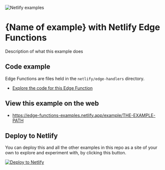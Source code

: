 ![Netlify examples](https://user-images.githubusercontent.com/5865/159468750-df1c2783-39b2-40da-9c0f-971f72a7ea3f.png)

# {Name of example} with Netlify Edge Functions

Description of what this example does

## Code example

Edge Functions are files held in the `netlify/edge-handlers` directory.

- [Explore the code for this Edge Function](../../netlify/edge-handlers/THE-EDGE-FUNCTION-FILE)

## View this example on the web

- https://edge-functions-examples.netlify.app/example/THE-EXAMPLE-PATH

## Deploy to Netlify

You can deploy this and all the other examples in this repo as a site of your own to explore and experiment with, by clicking this button.

[![Deploy to Netlify](https://www.netlify.com/img/deploy/button.svg)](https://app.netlify.com/start/deploy?repository=https://github.com/netlify/edge-functions-examples)
